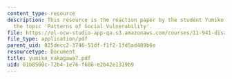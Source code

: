 ```yaml
---
content_type: resource
description: This resource is the reaction paper by the student Yumiko Nakagawa on
  the topic 'Patterns of Social Vulnerability'.
file: https://ol-ocw-studio-app-qa.s3.amazonaws.com/courses/11-941-disaster-vulnerability-and-resilience-spring-2005/01b8500c72b41e76f688e2b42e1319b9_yumiko_nakagawa7.pdf
file_type: application/pdf
parent_uid: 025decc2-3746-51df-f1f2-1fd5ad489b6e
resourcetype: Document
title: yumiko_nakagawa7.pdf
uid: 01b8500c-72b4-1e76-f688-e2b42e1319b9
---
```

